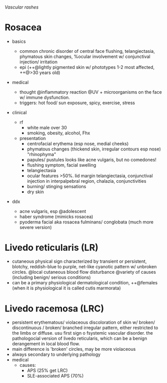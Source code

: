 ###### Vascular rashes

# Rosacea
- basics
    + common chronic disorder of central face flushing, telangiectasia, phymatous skin changes, %ocular involvement w/ conjunctival injection/ irritation
    + epi (++@lightly pigmented skin w/ phototypes 1-2 most affected, ++@>30 years old)
- medical
    + thought @inflammatory reaction @UV + microorganisms on the face w/ immune dysfunction. 
    + triggers: hot food/ sun exposure, spicy, exercise, stress
- clinical
    + rf
        * white male over 30
        * smoking, obesity, alcohol, Fhx
    + presentation
        * centrofacial erythema (esp nose, medial cheeks)
        * phymatous changes (thickend skin, irregular contours esp nose) "rhinophyma"
        * papules/ pustules looks like acne vulgaris, but no comedones!
        * flushing symptom, facial swelling
        * telangiectasia
        * ocular features >50%. lid margin telangiectasia, conjunctival injection in interpalpebral region, chalazia, conjunctivities
        * burning/ stinging sensations
        * dry skin

- ddx
    + acne vulgaris, esp @adolescent
    + haber syndrome (mimicks rosacea)
    + pyoderma facial aka rosacea fulminans/ conglobata (much more severe version)

# Livedo reticularis (LR)
- cutaneous physical sign characterized by transient or persistent, blotchy, reddish-blue to purple, net-like cyanotic pattern w/ unbroken circles. @local cutaneous blood flow disturbance @variety of causes (including benign/ serious conditions)
- can be a primary physiological dermatological condition, ++@females (when it is physiological it is called cutis marmorata)

# Livedo racemosa (LRC)
- persistent erythematous/ violaceous discoloration of skin w/ broken/ discontinuous / broken/ branched irregular pattern, either restricted to the limbs or diffuse. usu first sign o fsystemic vascular disorder. the pathologocial version of livedo reticularis, which can be a benign derangement in local blood flow.
- main difference is 'broken' circles, may be more violaceous
- always secondary to underlying pathology
- medical
    + causes:
        * APS (25% get LRC)
        * SLE-associated APS (70%)

